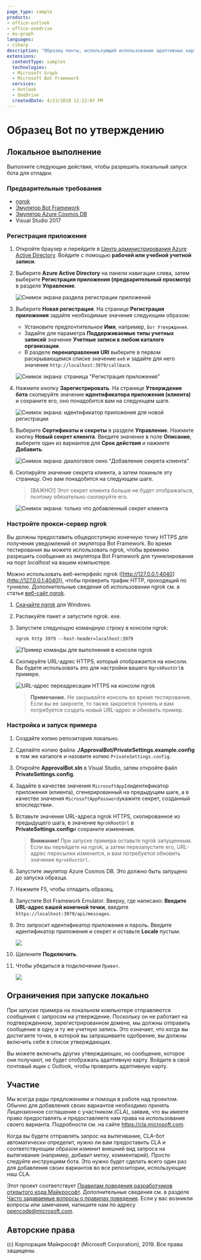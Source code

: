 ```yaml
---
page_type: sample
products:
- office-outlook
- office-onedrive
- ms-graph
languages:
- csharp
description: "Образец ленты, использующий использование адаптивных карт и пакета SDK .NET Graph для отправки транзактных сообщений, запрашивающих утверждение, для освобождения файлов в OneDrive."
extensions:
  contentType: samples
  technologies:
  - Microsoft Graph
  - Microsoft Bot Framework
  services:
  - Outlook
  - OneDrive
  createdDate: 4/23/2018 12:12:07 PM
---
```

# Образец Bot по утверждению

## Локальное выполнение

Выполните следующие действия, чтобы разрешить локальный запуск бота для отладки.

### Предварительные требования

- [ngrok](https://ngrok.com/)
- [Эмулятор Bot Framework](https://github.com/Microsoft/BotFramework-Emulator/releases)
- [Эмулятор Azure Cosmos DB](https://docs.microsoft.com/en-us/azure/cosmos-db/local-emulator)
- Visual Studio 2017

### Регистрация приложения

1. Откройте браузер и перейдите в [Центр администрирования Azure Active Directory](https://aad.portal.azure.com). Войдите с помощью **рабочей или учебной учетной записи**.

1. Выберите **Azure Active Directory** на панели навигации слева, затем выберите **Регистрация приложения (предварительный просмотр)** в разделе **Управление**.

    ![Снимок экрана раздела регистрации приложений](readme-images/aad-portal-app-registrations.png)

1. Выберите **Новая регистрация**. На странице **Регистрация приложения** задайте необходимые значения следующим образом:

    - Установите предпочтительное **Имя**, например, `Бот Утверждения`.
    - Задайте для параметра **Поддерживаемые типы учетных записей** значение **Учетные записи в любом каталоге организации**.
    - В разделе **перенаправления URI** выберите в первом раскрывающемся списке значение `веб` и задайте для него значение `http://localhost:3979/callback`.

    ![Снимок экрана: страница "Регистрация приложения"](readme-images/aad-register-an-app.PNG)

1. Нажмите кнопку **Зарегистрировать**. На странице **Утверждение бота** скопируйте значение **идентификатора приложения (клиента)** и сохраните его, оно понадобится вам на следующем шаге.

    ![Снимок экрана: идентификатор приложения для новой регистрации](readme-images/aad-application-id.PNG)

1. Выберите **Сертификаты и секреты** в разделе **Управление**. Нажмите кнопку **Новый секрет клиента**. Введите значение в поле **Описание**, выберите один из вариантов для **Срок действия** и нажмите **Добавить**.

    ![Снимок экрана: диалоговое окно "Добавление секрета клиента"](readme-images/aad-new-client-secret.png)

1. Скопируйте значение секрета клиента, а затем покиньте эту страницу. Оно вам понадобится на следующем шаге.

    > [ВАЖНО!]
    > Этот секрет клиента больше не будет отображаться, поэтому обязательно скопируйте его.

    ![Снимок экрана: только что добавленный секрет клиента](readme-images/aad-copy-client-secret.png)

### Настройте прокси-сервер ngrok

Вы должны предоставить общедоступную конечную точку HTTPS для получения уведомлений от эмулятора Bot Framework. Во время тестирования вы можете использовать ngrok, чтобы временно разрешить сообщения из эмулятора Bot Framework для туннелирования на порт *localhost* на вашем компьютере.

Можно использовать веб-интерфейс ngrok ([http://127.0.0.1:4040](http://127.0.0.1:4040)), чтобы проверить трафик HTTP, проходящий по туннелю. Дополнительные сведения об использовании ngrok см. в статье [веб-сайт ngrok](https://ngrok.com/).


1. [Скачайте ngrok](https://ngrok.com/download) для Windows.

1. Распакуйте пакет и запустите ngrok. exe.

1. Запустите следующую командную строку в консоли ngrok:

    ```Shell
    ngrok http 3979 --host-header=localhost:3979
    ```

    ![Пример команды для выполнения в консоли ngrok](readme-images/ngrok1.PNG)

1. Скопируйте URL-адрес HTTPS, который отображается на консоли. Вы будете использовать это для настройки вашего `NgrokRootUrl`в примере.

    ![URL-адрес переадресации HTTPS на консоли ngrok](readme-images/ngrok2.PNG)

    > **Примечание.** Не закрывайте консоль во время тестирования. Если вы ее закроете, то также закроется туннель и вам потребуется создать новый URL-адрес и обновить пример.

### Настройка и запуск примера

1. Создайте копию репозитория локально.
1. Сделайте копию файла **./ApprovalBot/PrivateSettings.example.config** в том же каталоге и назовите копию `PrivateSettings.config`.
1. Откройте **ApprovalBot.sln** в Visual Studio, затем откройте файл **PrivateSettings.config**.

1. Задайте в качестве значения `MicrosoftAppId`идентификатор приложения (клиента), сгенерированный на предыдущем шаге, а в качестве значения `MicrosoftAppPassword`укажите секрет, созданный впоследствии.

1. Вставьте значение URL-адреса ngrok HTTPS, скопированное из предыдущего шага, в значение `NgrokRootUrl` в **PrivateSettings.config**и сохраните изменения.

    > **Внимание!** При запуске примера оставьте ngrok запущенным. Если вы перейдете на ngrok, а затем перезапустите его, URL-адрес пересылки изменится, и вам потребуется обновить значение `NgrokRootUrl`.

1. Запустите эмулятор Azure Cosmos DB. Это должно быть запущено до запуска образца.

1. Нажмите F5, чтобы отладить образец.

1. Запустите Bot Framework Emulator. Вверху, где написано: **Введите URL-адрес вашей конечной точки**, введите `https://localhost:3979/api/messages`.

1. Это запросит идентификатор приложения и пароль. Введите идентификатор приложения и секрет и оставьте **Locale** пустым.

    ![](readme-images/configure-emulator.PNG)

1. Щелкните **Подключить**.

1. Чтобы убедиться в подключении `Привет`.

    ![](readme-images/hello-bot.PNG)

## Ограничения при запуске локально

При запуске примера на локальном компьютере отправляются сообщения с запросом на утверждение. Поскольку он не работает на подтвержденном, зарегистрированном домене, мы должны отправить сообщение в одну и ту же учетную запись. Это означает, что когда вы достигаете точки, в которой вы запрашиваете одобрение, вы должны включить себя в список утверждающих.

Вы можете включить других утверждающих, но сообщение, которое они получают, не будет отображать адаптивную карту. Войдите в свой почтовый ящик с Outlook, чтобы проверить адаптивную карту.

## Участие

Мы всегда рады предложениям и помощи в работе над проектом.
Обычно для добавления своих вариантов необходимо принять Лицензионное соглашение с участником (CLA), заявив,
что вы имеете право предоставлять и предоставляете нам права на использование своего варианта. Подробности см. на сайте https://cla.microsoft.com.

Когда вы будете отправлять запрос на вытягивание, CLA-бот автоматически определит, нужно ли вам предоставить CLA и соответствующим образом изменит внешний вид запроса на вытягивание (например, добавит метку, комментарий).
Просто следуйте инструкциям бота.
Это нужно будет сделать всего один раз для добавления своих вариантов во все репозитории, использующие наш CLA.

Этот проект соответствует [Правилам поведения разработчиков открытого кода Майкрософт](https://opensource.microsoft.com/codeofconduct/).
Дополнительные сведения см. в разделе [Часто задаваемые вопросы о правилах поведения](https://opensource.microsoft.com/codeofconduct/faq/).
Если у вас возникли вопросы или замечания, напишите нам по адресу [opencode@microsoft.com](mailto:opencode@microsoft.com).

## Авторские права

(c) Корпорация Майкрософт (Microsoft Corporation), 2019. Все права защищены.
